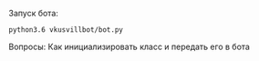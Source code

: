 Запуск бота:

```python3.6 vkusvillbot/bot.py```


Вопросы:
Как инициализировать класс и передать его в бота